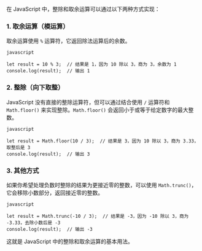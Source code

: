 在 JavaScript 中，整除和取余运算可以通过以下两种方式实现：

### 1. 取余运算（模运算）

取余运算使用 `%` 运算符，它返回除法运算后的余数。

```
javascript

let result = 10 % 3;  // 结果是 1，因为 10 除以 3，商为 3，余数为 1
console.log(result);  // 输出 1
```

### 2. 整除（向下取整）

JavaScript 没有直接的整除运算符，但可以通过结合使用 `/` 运算符和 `Math.floor()` 来实现整除。`Math.floor()` 会返回小于或等于给定数字的最大整数。

```
javascript

let result = Math.floor(10 / 3);  // 结果是 3，因为 10 除以 3，商为 3.33，取整后是 3
console.log(result);  // 输出 3
```

### 3. 其他方式

如果你希望处理负数时整除的结果为更接近零的整数，可以使用 `Math.trunc()`，它会移除小数部分，返回接近零的整数。

```
javascript

let result = Math.trunc(-10 / 3);  // 结果是 -3，因为 -10 除以 3，商为 -3.33，去除小数后是 -3
console.log(result);  // 输出 -3
```

这就是 JavaScript 中的整除和取余运算的基本用法。